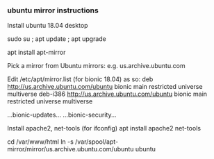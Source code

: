
### ubuntu mirror instructions
Install ubuntu 18.04 desktop 

sudo su ; apt update ; apt upgrade

apt install apt-mirror

Pick a mirror from Ubuntu mirrors: e.g. us.archive.ubuntu.com

Edit /etc/apt/mirror.list (for bionic 18.04) as so: 
deb http://us.archive.ubuntu.com/ubuntu bionic main restricted universe multiverse 
deb-i386 http://us.archive.ubuntu.com/ubuntu bionic main restricted universe multiverse

...bionic-updates... ...bionic-security...

Install apache2, net-tools (for ifconfig) 
apt install apache2 net-tools

cd /var/www/html 
ln -s /var/spool/apt-mirror/mirror/us.archive.ubuntu.com/ubuntu ubuntu
